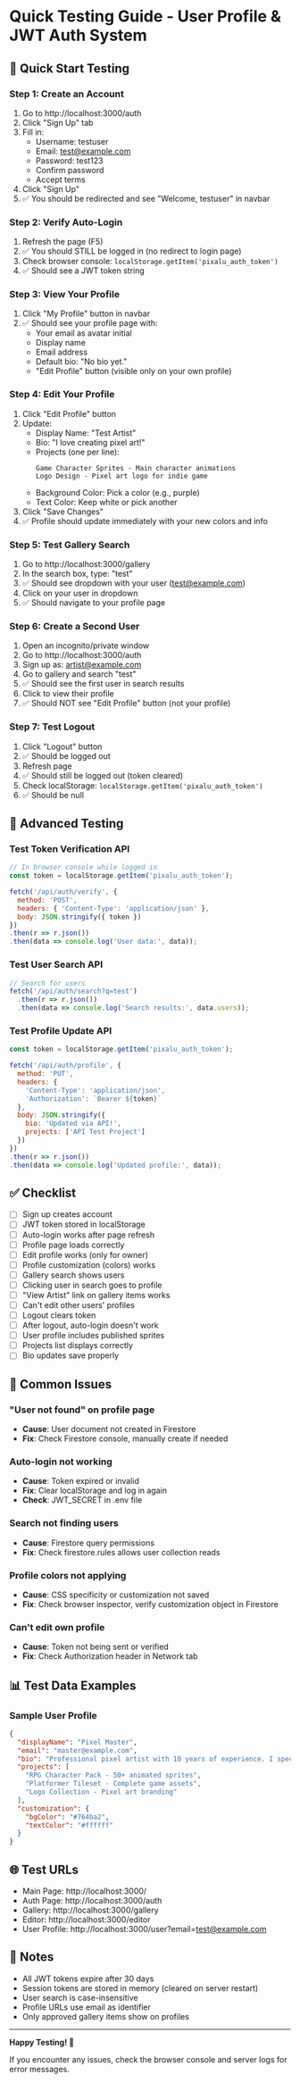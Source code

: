 # Quick Testing Guide - User Profile & JWT Auth System

## 🚀 Quick Start Testing

### Step 1: Create an Account
1. Go to http://localhost:3000/auth
2. Click "Sign Up" tab
3. Fill in:
   - Username: testuser
   - Email: test@example.com
   - Password: test123
   - Confirm password
   - Accept terms
4. Click "Sign Up"
5. ✅ You should be redirected and see "Welcome, testuser" in navbar

### Step 2: Verify Auto-Login
1. Refresh the page (F5)
2. ✅ You should STILL be logged in (no redirect to login page)
3. Check browser console: `localStorage.getItem('pixalu_auth_token')`
4. ✅ Should see a JWT token string

### Step 3: View Your Profile
1. Click "My Profile" button in navbar
2. ✅ Should see your profile page with:
   - Your email as avatar initial
   - Display name
   - Email address
   - Default bio: "No bio yet."
   - "Edit Profile" button (visible only on your own profile)

### Step 4: Edit Your Profile
1. Click "Edit Profile" button
2. Update:
   - Display Name: "Test Artist"
   - Bio: "I love creating pixel art!"
   - Projects (one per line):
     ```
     Game Character Sprites - Main character animations
     Logo Design - Pixel art logo for indie game
     ```
   - Background Color: Pick a color (e.g., purple)
   - Text Color: Keep white or pick another
3. Click "Save Changes"
4. ✅ Profile should update immediately with your new colors and info

### Step 5: Test Gallery Search
1. Go to http://localhost:3000/gallery
2. In the search box, type: "test"
3. ✅ Should see dropdown with your user (test@example.com)
4. Click on your user in dropdown
5. ✅ Should navigate to your profile page

### Step 6: Create a Second User
1. Open an incognito/private window
2. Go to http://localhost:3000/auth
3. Sign up as: artist@example.com
4. Go to gallery and search "test"
5. ✅ Should see the first user in search results
6. Click to view their profile
7. ✅ Should NOT see "Edit Profile" button (not your profile)

### Step 7: Test Logout
1. Click "Logout" button
2. ✅ Should be logged out
3. Refresh page
4. ✅ Should still be logged out (token cleared)
5. Check localStorage: `localStorage.getItem('pixalu_auth_token')`
6. ✅ Should be null

## 🧪 Advanced Testing

### Test Token Verification API
```javascript
// In browser console while logged in
const token = localStorage.getItem('pixalu_auth_token');

fetch('/api/auth/verify', {
  method: 'POST',
  headers: { 'Content-Type': 'application/json' },
  body: JSON.stringify({ token })
})
.then(r => r.json())
.then(data => console.log('User data:', data));
```

### Test User Search API
```javascript
// Search for users
fetch('/api/auth/search?q=test')
  .then(r => r.json())
  .then(data => console.log('Search results:', data.users));
```

### Test Profile Update API
```javascript
const token = localStorage.getItem('pixalu_auth_token');

fetch('/api/auth/profile', {
  method: 'PUT',
  headers: {
    'Content-Type': 'application/json',
    'Authorization': `Bearer ${token}`
  },
  body: JSON.stringify({
    bio: 'Updated via API!',
    projects: ['API Test Project']
  })
})
.then(r => r.json())
.then(data => console.log('Updated profile:', data));
```

## ✅ Checklist

- [ ] Sign up creates account
- [ ] JWT token stored in localStorage
- [ ] Auto-login works after page refresh
- [ ] Profile page loads correctly
- [ ] Edit profile works (only for owner)
- [ ] Profile customization (colors) works
- [ ] Gallery search shows users
- [ ] Clicking user in search goes to profile
- [ ] "View Artist" link on gallery items works
- [ ] Can't edit other users' profiles
- [ ] Logout clears token
- [ ] After logout, auto-login doesn't work
- [ ] User profile includes published sprites
- [ ] Projects list displays correctly
- [ ] Bio updates save properly

## 🐛 Common Issues

### "User not found" on profile page
- **Cause**: User document not created in Firestore
- **Fix**: Check Firestore console, manually create if needed

### Auto-login not working
- **Cause**: Token expired or invalid
- **Fix**: Clear localStorage and log in again
- **Check**: JWT_SECRET in .env file

### Search not finding users
- **Cause**: Firestore query permissions
- **Fix**: Check firestore.rules allows user collection reads

### Profile colors not applying
- **Cause**: CSS specificity or customization not saved
- **Fix**: Check browser inspector, verify customization object in Firestore

### Can't edit own profile
- **Cause**: Token not being sent or verified
- **Fix**: Check Authorization header in Network tab

## 📊 Test Data Examples

### Sample User Profile
```json
{
  "displayName": "Pixel Master",
  "email": "master@example.com",
  "bio": "Professional pixel artist with 10 years of experience. I specialize in game sprites and UI elements.",
  "projects": [
    "RPG Character Pack - 50+ animated sprites",
    "Platformer Tileset - Complete game assets",
    "Logo Collection - Pixel art branding"
  ],
  "customization": {
    "bgColor": "#764ba2",
    "textColor": "#ffffff"
  }
}
```

## 🌐 Test URLs

- Main Page: http://localhost:3000/
- Auth Page: http://localhost:3000/auth
- Gallery: http://localhost:3000/gallery
- Editor: http://localhost:3000/editor
- User Profile: http://localhost:3000/user?email=test@example.com

## 📝 Notes

- All JWT tokens expire after 30 days
- Session tokens are stored in memory (cleared on server restart)
- User search is case-insensitive
- Profile URLs use email as identifier
- Only approved gallery items show on profiles

---

**Happy Testing! 🎨**

If you encounter any issues, check the browser console and server logs for error messages.
